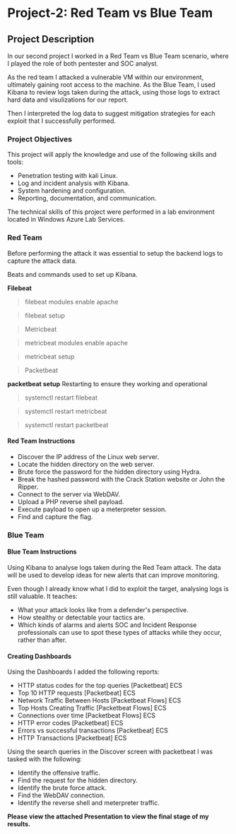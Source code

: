 # Project-2: Red Team vs Blue Team

## Project Description

In our second project I worked in a Red Team vs Blue Team scenario, where I played the role of both pentester and SOC analyst.

As the red team I attacked a vulnerable VM within our environment, ultimately gaining root access to the machine. As the Blue Team, I used Kibana to review logs taken during the attack, using those logs to extract hard data and visulizations for our report.

Then I interpreted the log data to suggest mitigation strategies for each exploit that I successfully performed.

### Project Objectives

This project will apply the knowledge and use of the following skills and tools:

- Penetration testing with kali Linux.
- Log and incident analysis with Kibana.
- System hardening and configuration.
- Reporting, documentation, and communication.

The technical skills of this project were performed in a lab environment located in Windows Azure Lab Services.

### **Red Team**

Before performing the attack it was essential to setup the backend logs to capture the attack data.

Beats and commands used to set up Kibana.

**Filebeat**

> filebeat modules enable apache

> filebeat setup

> Metricbeat

> metricbeat modules enable apache

> metricbeat setup

> Packetbeat

**packetbeat setup**
Restarting to ensure they working and operational

> systemctl restart filebeat


> systemctl restart metricbeat


> systemctl restart packetbeat

#### Red Team Instructions

- Discover the IP address of the Linux web server.
- Locate the hidden directory on the web server.
- Brute force the password for the hidden directory using Hydra.
- Break the hashed password with the Crack Station website or John the Ripper.
- Connect to the server via WebDAV.
- Upload a PHP reverse shell payload.
- Execute payload to open up a meterpreter session.
- Find and capture the flag.

### **Blue Team**

#### Blue Team Instructions

Using Kibana to analyse logs taken during the Red Team attack. The data will be used to develop ideas for new alerts that can improve monitoring.

Even though I already know what I did to exploit the target, analysing logs is still valuable. It teaches:

- What your attack looks like from a defender's perspective.
- How stealthy or detectable your tactics are.
- Which kinds of alarms and alerts SOC and Incident Response professionals can use to spot these types of attacks while they occur, rather than after.

#### Creating Dashboards

Using the Dashboards I added the following reports:

- HTTP status codes for the top queries [Packetbeat] ECS
- Top 10 HTTP requests [Packetbeat] ECS
- Network Traffic Between Hosts [Packetbeat Flows] ECS
- Top Hosts Creating Traffic [Packetbeat Flows] ECS
- Connections over time [Packetbeat Flows] ECS
- HTTP error codes [Packetbeat] ECS
- Errors vs successful transactions [Packetbeat] ECS
- HTTP Transactions [Packetbeat] ECS

Using the search queries in the Discover screen with packetbeat I was tasked with the following:

- Identify the offensive traffic.
- Find the request for the hidden directory.
- Identify the brute force attack.
- Find the WebDAV connection.
- Identify the reverse shell and meterpreter traffic.

**Please view the attached Presentation to view the final stage of my results.**